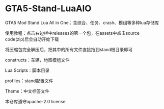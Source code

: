# GTA5-Stand-LuaAIO
GTA5 Mod Stand Lua All in One；含综合、任务、crash、模组等多种lua存储库

使用教程：点击右边栏中releases的第一个包，在assets中点击source code(zip)后会自动开始下载

将压缩包完全解压后，把其中的所有文件直接拖到stand根目录即可

constructs：车辆，地图模组文件

Lua Scripts：脚本目录

profiles：stand配置文件

Theme：中文标签文件

本仓库遵守apache-2.0 license